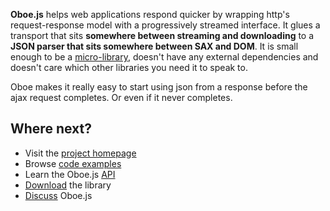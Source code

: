 **Oboe.js** helps web applications respond quicker by wrapping http's request-response model
with a progressively streamed interface.
It glues a transport that sits 
**somewhere between streaming and downloading** to a **JSON parser that sits somewhere between SAX and
DOM**. It is small enough to be a [micro-library](http://microjs.com/#), doesn't have any external dependencies and 
doesn't care which other libraries you need it to speak to.

Oboe makes it really easy to start using json from a response before the ajax request completes. 
Or even if it never completes.

Where next?
-----------

- Visit the [project homepage](http://oboejs.com)
- Browse [code examples](http://oboejs.com/examples) 
- Learn the Oboe.js [API](http://oboejs.com/api)
- [Download](http://oboejs.com/download) the library
- [Discuss](http://oboejs.com/discuss) Oboe.js

